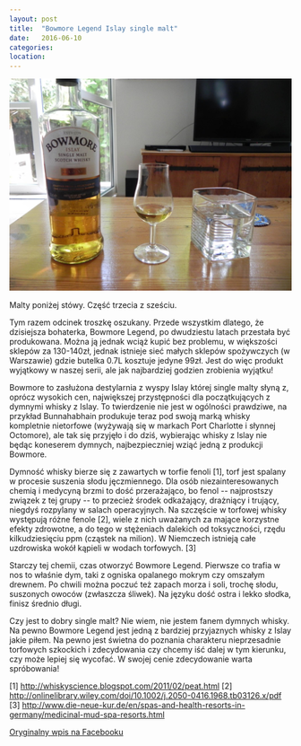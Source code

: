 ```yaml
---
layout: post
title:  "Bowmore Legend Islay single malt"
date:   2016-06-10
categories: 
location: 
---
```


<div class="post-image">
    <img src="/assets/posts/bowmore-legend.jpg" alt="Bowmore Legend" />
</div>

Malty poniżej stówy. Część trzecia z sześciu.

Tym razem odcinek troszkę oszukany. Przede wszystkim dlatego, że dzisiejsza bohaterka, Bowmore Legend, po dwudziestu latach przestała być produkowana. Można ją jednak wciąż kupić bez problemu, w większości sklepów za 130-140zł, jednak istnieje sieć małych sklepów spożywczych (w Warszawie) gdzie butelka 0.7L kosztuje jedyne 99zł. Jest do więc produkt wyjątkowy w naszej serii, ale jak najbardziej godzien zrobienia wyjątku!

Bowmore to zasłużona destylarnia z wyspy Islay której single malty słyną z, oprócz wysokich cen, największej przystępności dla początkujących z dymnymi whisky z Islay. To twierdzenie nie jest w ogólności prawdziwe, na przykład Bunnahabhain produkuje teraz pod swoją marką whisky kompletnie nietorfowe (wyżywają się w markach Port Charlotte i słynnej Octomore), ale tak się przyjęło i do dziś, wybierając whisky z Islay nie będąc koneserem dymnych, najbezpieczniej wziąć jedną z produkcji Bowmore.

Dymność whisky bierze się z zawartych w torfie fenoli [1], torf jest spalany w procesie suszenia słodu jęczmiennego. Dla osób niezainteresowanych chemią i medycyną brzmi to dość przerażająco, bo fenol -- najprostszy związek z tej grupy -- to przecież środek odkażający, drażniący i trujący, niegdyś rozpylany w salach operacyjnych. Na szczęście w torfowej whisky występują różne fenole [2], wiele z nich uważanych za mające korzystne efekty zdrowotne, a do tego w stężeniach dalekich od toksyczności, rzędu kilkudziesięciu ppm (cząstek na milion). W Niemczech istnieją całe uzdrowiska wokół kąpieli w wodach torfowych. [3]

Starczy tej chemii, czas otworzyć Bowmore Legend. Pierwsze co trafia w nos to właśnie dym, taki z ogniska opalanego mokrym czy omszałym drewnem. Po chwili można poczuć też zapach morza i soli, trochę słodu, suszonych owoców (zwłaszcza śliwek). Na języku dość ostra i lekko słodka, finisz średnio długi.

Czy jest to dobry single malt? Nie wiem, nie jestem fanem dymnych whisky. Na pewno Bowmore Legend jest jedną z bardziej przyjaznych whisky z Islay jakie piłem. Na pewno jest świetna do poznania charakteru nieprzesadnie torfowych szkockich i zdecydowania czy chcemy iść dalej w tym kierunku, czy może lepiej się wycofać. W swojej cenie zdecydowanie warta spróbowania!

[1] http://whiskyscience.blogspot.com/2011/02/peat.html
[2] http://onlinelibrary.wiley.com/doi/10.1002/j.2050-0416.1968.tb03126.x/pdf
[3] http://www.die-neue-kur.de/en/spas-and-health-resorts-in-germany/medicinal-mud-spa-resorts.html

[Oryginalny wpis na Facebooku](https://www.facebook.com/photo.php?fbid=10210249132563585&set=a.10208737101083743.1073741844.1198502305&type=3&theater)
